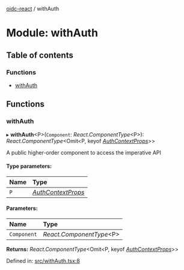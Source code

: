 [oidc-react](../README.md) / withAuth

# Module: withAuth

## Table of contents

### Functions

- [withAuth](withauth.md#withauth)

## Functions

### withAuth

▸ **withAuth**<P\>(`Component`: *React.ComponentType*<P\>): *React.ComponentType*<Omit<P, keyof [*AuthContextProps*](../interfaces/authcontextinterface.authcontextprops.md)\>\>

A public higher-order component to access the imperative API

#### Type parameters:

Name | Type |
:------ | :------ |
`P` | [*AuthContextProps*](../interfaces/authcontextinterface.authcontextprops.md) |

#### Parameters:

Name | Type |
:------ | :------ |
`Component` | *React.ComponentType*<P\> |

**Returns:** *React.ComponentType*<Omit<P, keyof [*AuthContextProps*](../interfaces/authcontextinterface.authcontextprops.md)\>\>

Defined in: [src/withAuth.tsx:8](https://github.com/bjerkio/oidc-react/blob/2957e85/src/withAuth.tsx#L8)
